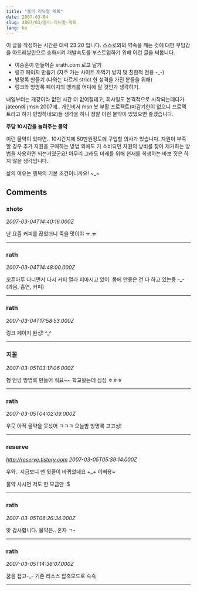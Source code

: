 ```yaml
---
title: "홈피 리뉴얼 계획"
date: 2007-03-04
slug: 2007/03/홈피-리뉴얼-계획
lang: ko
---
```


이 글을 작성하는 시간은 대략 23:20 입니다.
스스로와의 약속을 깨는 것에 대한 부담감을 아드레날린으로 승화시켜 개발속도를 부스트업하기 위해 이런 글을 써봅니다.

- 이승훈이 만들어준 xrath.com 로고 달기
- 링크 페이지 만들기 (자주 가는 사이트 까먹기 방지 및 친한척 전용 -_-)
- 방명록 만들기 (나와는 다르게 strict 한 성격을 가진 분들을 위해)
- 링크와 방명록 페이지의 앵커를 어디에 달 것인가 생각하기.

내일부터는 개강이라 없던 시간 더 없어질테고, 회사일도 본격적으로 시작되는데다가 
jateon에 jmsn 2007에.. 개인비서 msn 봇 부활 프로젝트(마감기한이 없으니 프로젝트라고 하기 민망하네요)들 생각을 하니 정말 이런 물약이 있었으면 좋겠습니다.

**주당 10시간을 늘려주는 물약**

이런 물약이 있다면.. 10시간치에 50만원정도에 구입할 의사가 있습니다.
자원이 부족할 경우 추가 자원을 구매하는 방법 외에도 기 소비되던 자원의 낭비를 찾아 제거하는 방법을 사용하면 되는거였군요! 아무리 그래도 미래를 위해 현재를 희생하는 바보 짓은 하지 않을 생각입니다.

삶의 여유는 행복의 기본 조건이니까요! ~_~

## Comments

### xhoto
*2007-03-04T14:40:16.000Z*

난 요즘 커피를 끊었더니 죽을 맛이야 ㅠ.ㅠ

---

### rath
*2007-03-04T14:48:00.000Z*

오픈마루 다니면서 다시 커피 열라 퍼마시고 있어. 몸에 안좋은 건 다 하고 있는중 -_- (과음, 흡연, 커피)

---

### rath
*2007-03-04T17:58:53.000Z*

링크 페이지 완성! ^_^

---

### 지꼴
*2007-03-05T03:17:06.000Z*

형 언넝 방명록 만들어 줘요~~ 학교왔는데 심심 ㅎㅎㅎ

---

### rath
*2007-03-05T04:02:09.000Z*

우웃 아직 물약을 못샀어 ㅋㅋㅋ 오늘밤 방명록 고고싱!

---

### reserve
*http://reserve.tistory.com*
*2007-03-05T05:39:14.000Z*

우와.. 지금보니 맨 윗줄이 바뀌었네요 +_+
이뻐용~

물약 사시면 저도 한 모금만 :$

---

### rath
*2007-03-05T06:26:34.000Z*

앗 감사합니다. 물약은.. 혼자 ㄱ-

---

### rath
*2007-03-05T14:36:07.000Z*

꿈을 접고-_- 기존 리소스 압축모드로 슥슥

---

